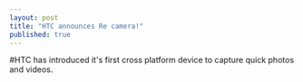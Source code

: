 ```yaml
---
layout: post
title: "HTC announces Re camera!"
published: true
---
```


#HTC has introduced it's first cross platform device to capture quick photos and videos.